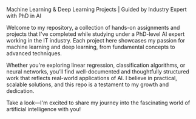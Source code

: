 Machine Learning & Deep Learning Projects | Guided by Industry Expert with PhD in AI

Welcome to my repository, a collection of hands-on assignments and projects that I've completed while studying under a PhD-level AI expert working in the IT industry. Each project here showcases my passion for machine learning and deep learning, from fundamental concepts to advanced techniques.

Whether you're exploring linear regression, classification algorithms, or neural networks, you’ll find well-documented and thoughtfully structured work that reflects real-world applications of AI. I believe in practical, scalable solutions, and this repo is a testament to my growth and dedication.

Take a look—I'm excited to share my journey into the fascinating world of artificial intelligence with you!
